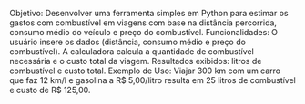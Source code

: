 Objetivo: Desenvolver uma ferramenta simples em Python para estimar os gastos com combustível em viagens com base na distância percorrida, consumo médio do veículo e preço do combustível.
Funcionalidades:
O usuário insere os dados (distância, consumo médio e preço do combustível).
A calculadora calcula a quantidade de combustível necessária e o custo total da viagem.
Resultados exibidos: litros de combustível e custo total.
Exemplo de Uso: Viajar 300 km com um carro que faz 12 km/l e gasolina a R$ 5,00/litro resulta em 25 litros de combustível e custo de R$ 125,00.
